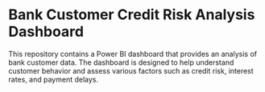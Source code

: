 # Bank Customer Credit Risk Analysis Dashboard
This repository contains a Power BI dashboard that provides an analysis of bank customer data. The dashboard is designed to help understand customer behavior and assess various factors such as credit risk, interest rates, and payment delays.
